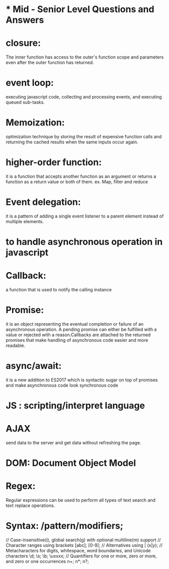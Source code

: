 # * Mid - Senior Level Questions and Answers
# closure:
The inner function has access to the outer's function scope and parameters even after the outer function has returned.
<!--
What are the differences between call, apply, and bind?
call and apply immediately calls a function while bind creates a new function that can be invoked in the future. Arguments with call are passed in one by one, separated with a comma while apply expects an array as its argument.
-->
# event loop:
executing javascript code, collecting and processing events, and executing queued sub-tasks.
<!-- 
4. What is currying function?
A currying function is the process of taking a function with multiple arguments and turning it into a sequence of functions each with a single argument.

Curried functions are a great way to improve code reusability and functional composition
5. What is prototype in javascript?
Prototypes are the mechanism by which JavaScript objects inherit from another object.
 -->
# Memoization:
optimization technique by storing the result of expensive function calls and returning the cached results when the same inputs occur again.
# higher-order function:
it is a function that accepts another function as an argument or returns a function as a return value or both of them.
ex. Map, filter and reduce
# Event delegation:
it is a pattern of adding a single event listener to a parent element instead of multiple elements.
# to handle asynchronous operation in javascript
# Callback:
a function that is used to notify the calling instance
# Promise:
it is an object representing the eventual completion or failure of an asynchronous operation. A pending promise can either be fulfilled with a value or rejected with a reason.Callbacks are attached to the returned promises that make handling of asynchronous code easier and more readable.
# async/await:
it is a new addition to ES2017 which is syntactic sugar on top of promises and make asynchronous code look synchronous code
# JS : scripting/interpret language
# AJAX
send data to the server and get data without refreshing the page.
# DOM: Document Object Model
# Regex:
Regular expressions can be used to perform all types of text search and text replace operations.
# Syntax: /pattern/modifiers;
// Case-insensitive(i), global search(g) with optional multiline(m) support
// Character ranges using brackets [abc]; [0-9]; 
// Alternatives using | (x|y); 
// Metacharacters for digits, whitespace, word boundaries, and Unicode characters \d; \s; \b; \uxxxx; 
// Quantifiers for one or more, zero or more, and zero or one occurrences n+; n*; n?;
